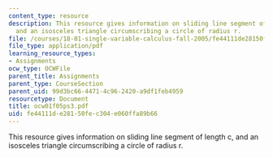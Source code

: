 ```yaml
---
content_type: resource
description: This resource gives information on sliding line segment of length c,
  and an isosceles triangle circumscribing a circle of radius r.
file: /courses/18-01-single-variable-calculus-fall-2005/fe44111de28150fec304e060ffa89b66_ocw01f05ps3.pdf
file_type: application/pdf
learning_resource_types:
- Assignments
ocw_type: OCWFile
parent_title: Assignments
parent_type: CourseSection
parent_uid: 99d3bc66-4471-4c96-2420-a9df1feb4959
resourcetype: Document
title: ocw01f05ps3.pdf
uid: fe44111d-e281-50fe-c304-e060ffa89b66
---
```

This resource gives information on sliding line segment of length c, and an isosceles triangle circumscribing a circle of radius r.

